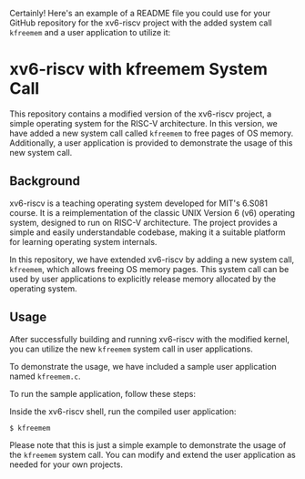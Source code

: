 Certainly! Here's an example of a README file you could use for your GitHub repository for the xv6-riscv project with the added system call `kfreemem` and a user application to utilize it:


# xv6-riscv with kfreemem System Call

This repository contains a modified version of the xv6-riscv project, a simple operating system for the RISC-V architecture. In this version, we have added a new system call called `kfreemem` to free pages of OS memory. Additionally, a user application is provided to demonstrate the usage of this new system call.


## Background

xv6-riscv is a teaching operating system developed for MIT's 6.S081 course. It is a reimplementation of the classic UNIX Version 6 (v6) operating system, designed to run on RISC-V architecture. The project provides a simple and easily understandable codebase, making it a suitable platform for learning operating system internals.

In this repository, we have extended xv6-riscv by adding a new system call, `kfreemem`, which allows freeing OS memory pages. This system call can be used by user applications to explicitly release memory allocated by the operating system.


## Usage

After successfully building and running xv6-riscv with the modified kernel, you can utilize the new `kfreemem` system call in user applications.

To demonstrate the usage, we have included a sample user application named `kfreemem.c`.

To run the sample application, follow these steps:

Inside the xv6-riscv shell, run the compiled user application:

   ```bash
   $ kfreemem
   ```

Please note that this is just a simple example to demonstrate the usage of the `kfreemem` system call. You can modify and extend the user application as needed for your own projects.
